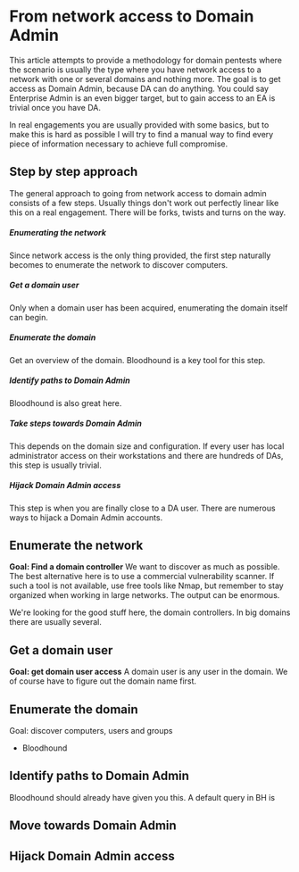 # From network access to Domain Admin

This article attempts to provide a methodology for domain pentests where the scenario is usually the type where you have network access to a network with one or several domains and nothing more. The goal is to get access as Domain Admin, because DA can do anything. You could say Enterprise Admin is an even bigger target, but to gain access to an EA is trivial once you have DA.

In real engagements you are usually provided with some basics, but to make this is hard as possible I will try to find a manual way to find every piece of information necessary to achieve full compromise.

## Step by step approach
The general approach to going from network access to domain admin consists of a few steps. Usually things don't work out perfectly linear like this on a real engagement. There will be forks, twists and turns on the way.

##### Enumerating the network
Since network access is the only thing provided, the first step naturally becomes to enumerate the network to discover computers.

##### Get a domain user
Only when a domain user has been acquired, enumerating the domain itself can begin.

##### Enumerate the domain
Get an overview of the domain. Bloodhound is a key tool for this step.

##### Identify paths to Domain Admin
Bloodhound is also great here.

##### Take steps towards Domain Admin
This depends on the domain size and configuration. If every user has local administrator access on their workstations and there are hundreds of DAs, this step is usually trivial.

##### Hijack Domain Admin access
This step is when you are finally close to a DA user. There are numerous ways to hijack a Domain Admin accounts.

## Enumerate the network
**Goal: Find a domain controller**
We want to discover as much as possible. The best alternative here is to use a commercial vulnerability scanner. If such a tool is not available, use free tools like Nmap, but remember to stay organized when working in large networks. The output can be enormous.

We're looking for the good stuff here, the domain controllers. In big domains there are usually several.

## Get a domain user
**Goal: get domain user access**
A domain user is any user in the domain. We of course have to figure out the domain name first.

## Enumerate the domain
Goal: discover computers, users and groups
* Bloodhound

## Identify paths to Domain Admin
Bloodhound should already have given you this. A default query in BH is 

## Move towards Domain Admin


## Hijack Domain Admin access